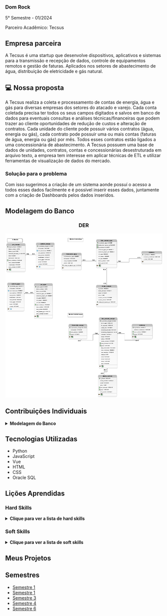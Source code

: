 ### Dom Rock
5° Semestre - 01/2024

Parceiro Acadêmico: Tecsus

## Empresa parceira

A Tecsus é uma startup que desenvolve dispositivos, aplicativos e sistemas para a transmissão e recepção de dados, controle de equipamentos remotos e gestão de faturas. Aplicados nos setores de abastecimento de água, distribuição de eletricidade e gás natural.


## 💻 Nossa proposta


A Tecsus realiza a coleta e processamento de contas de energia, água e gás para diversas empresas dos setores do atacado e varejo. Cada conta coletada precisa ter todos os seus campos digitados e salvos em banco de dados para eventuais consultas e análises técnicas/financeiras que podem trazer ao cliente oportunidades de redução de custos e alteração de contratos. Cada unidade do cliente pode possuir vários contratos (água, energia ou gás), cada contrato pode possuir uma ou mais contas (faturas de água, energia ou gás) por mês. Todos esses contratos estão ligados a uma concessionária de abastecimento. A Tecsus possuem uma base de dados de unidades, contratos, contas e concessionárias desestruturada em arquivo texto, a empresa tem interesse em aplicar técnicas de ETL e utilizar ferramentas de visualização de dados do mercado.


### Solução para o problema
Com isso sugerimos a criação de um sistema aonde possuí o acesso a todos esses dados facilmente e é possível inserir esses dados, juntamente com a criação de Dashboards pelos dados inseridos.


## Modelagem do Banco

### <p align="center">DER</p>
<p align="center"><img src="./modelo_logico_tecsus.png" widht="20%"></img>

## Contribuições Individuais
<details>
 <summary><b>Modelagem do Banco</b></summary>
  <br>
<p align="center"><img src="./modelo_logico_tecsus_energia.png" widht="20%"></img>
  <p>A modelagem foi utilizada por todo projeto para montar a estrutura do sistema</p>
  

<p>Foi necessario realizar a criação da modelagem seguindo o modelo estrela. Visto a proporção das planilhas e dados foi realizado um estudo encima dos dados para realizar o melhor relacionamento</p>
</details>


## Tecnologias Utilizadas

- Python
- JavaScript
- Vue
- HTML
- CSS
- Oracle SQL

## Lições Aprendidas

<p align="justify"></p>

<h3>Hard Skills</h3>
<details>
  <summary><b>Clique para ver a lista de hard skills</b></summary>
<p1>Desenvolvimento do modelo estrela: Aprendi a realizar a analise e compreender as relações necessarias para o modelo estrela</p1>

<p1>Deploy: Aprendi a realizar a criação do arquivo '.yml' o qual é utilizado para realizar a configuração do Deploy, aprendi também a configurar a maquina utilizada.</p1>

</details>
<h3>Soft Skills</h3>
<details>
  <summary><b>Clique para ver a lista de soft skills</b></summary>
<p1>Organização: Foi necessario organizar as tarefas e entregas pois tinhamos que coordenar as entregas do DevOps para gerar um fluxo.</p1>

<p1>Comunicação: Foi necessaria a comunicação para conseguir compreender melhor as tabelas encaminhadas para nós e também para organização das entregas.<p1>

</details>


## Meus Projetos
## Semestres

- [Semestre 1](../Semestre01/Semestre01.md)
- [Semestre 1](../Semestre01/Semestre02.md)
- [Semestre 3](../Semestre03/Semestre03.md)
- [Semestre 4](../Semestre04/Semestre04.md)
- [Semestre 6](../Semestre05/Semestre06.md)
